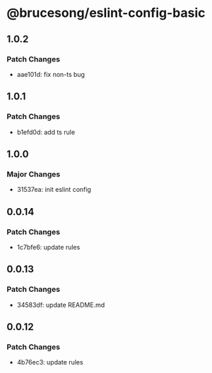 # @brucesong/eslint-config-basic

## 1.0.2

### Patch Changes

- aae101d: fix non-ts bug

## 1.0.1

### Patch Changes

- b1efd0d: add ts rule

## 1.0.0

### Major Changes

- 31537ea: init eslint config

## 0.0.14

### Patch Changes

- 1c7bfe6: update rules

## 0.0.13

### Patch Changes

- 34583df: update README.md

## 0.0.12

### Patch Changes

- 4b76ec3: update rules
